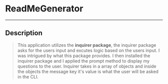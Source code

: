 # ReadMeGenerator
---
## Description


>This application utilizes the **inquirer package**, the inquirer package asks for the users input and excutes logic based on the users input. I was intrigued by what this package provides. I then installed the inquirer package and I applied the prompt method to display my questions to the user. Inquirer takes in a array of objects and inside the objects the message key it's value is what the user will be asked in the CLI.



 
